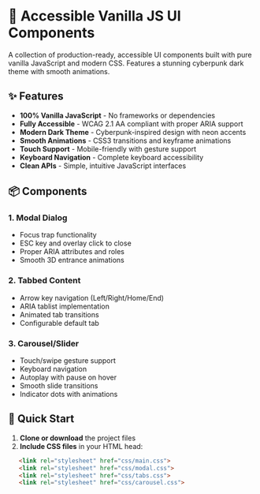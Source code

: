 # 🚀 Accessible Vanilla JS UI Components

A collection of production-ready, accessible UI components built with pure vanilla JavaScript and modern CSS. Features a stunning cyberpunk dark theme with smooth animations.

## ✨ Features

- **100% Vanilla JavaScript** - No frameworks or dependencies
- **Fully Accessible** - WCAG 2.1 AA compliant with proper ARIA support
- **Modern Dark Theme** - Cyberpunk-inspired design with neon accents
- **Smooth Animations** - CSS3 transitions and keyframe animations
- **Touch Support** - Mobile-friendly with gesture support
- **Keyboard Navigation** - Complete keyboard accessibility
- **Clean APIs** - Simple, intuitive JavaScript interfaces

## 📦 Components

### 1. Modal Dialog
- Focus trap functionality
- ESC key and overlay click to close
- Proper ARIA attributes and roles
- Smooth 3D entrance animations

### 2. Tabbed Content
- Arrow key navigation (Left/Right/Home/End)
- ARIA tablist implementation
- Animated tab transitions
- Configurable default tab

### 3. Carousel/Slider
- Touch/swipe gesture support
- Keyboard navigation
- Autoplay with pause on hover
- Smooth slide transitions
- Indicator dots with animations

## 🚀 Quick Start

1. **Clone or download** the project files
2. **Include CSS files** in your HTML head:
```html
   <link rel="stylesheet" href="css/main.css">
   <link rel="stylesheet" href="css/modal.css">
   <link rel="stylesheet" href="css/tabs.css">
   <link rel="stylesheet" href="css/carousel.css">